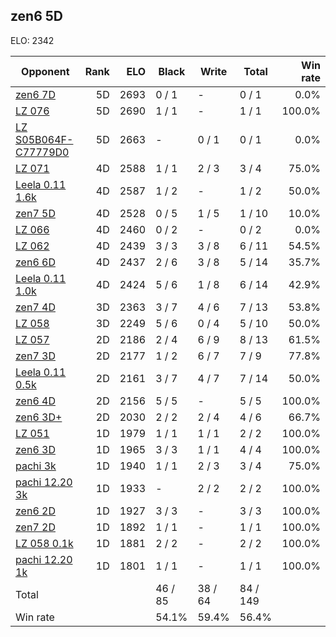 ## zen6 5D ##

ELO: 2342

Opponent | Rank | ELO | Black | Write | Total | Win rate
---------|-----:|----:|-------|-------|-------|-------:
[zen6 7D](zen6%207D.md) | 5D | 2693 | 0 / 1 | - | 0 / 1 | 0.0%
[LZ 076](LZ%20076.md) | 5D | 2690 | 1 / 1 | - | 1 / 1 | 100.0%
[LZ S05B064F-C77779D0](LZ%20S05B064F-C77779D0.md) | 5D | 2663 | - | 0 / 1 | 0 / 1 | 0.0%
[LZ 071](LZ%20071.md) | 4D | 2588 | 1 / 1 | 2 / 3 | 3 / 4 | 75.0%
[Leela 0.11 1.6k](Leela%200.11%201.6k.md) | 4D | 2587 | 1 / 2 | - | 1 / 2 | 50.0%
[zen7 5D](zen7%205D.md) | 4D | 2528 | 0 / 5 | 1 / 5 | 1 / 10 | 10.0%
[LZ 066](LZ%20066.md) | 4D | 2460 | 0 / 2 | - | 0 / 2 | 0.0%
[LZ 062](LZ%20062.md) | 4D | 2439 | 3 / 3 | 3 / 8 | 6 / 11 | 54.5%
[zen6 6D](zen6%206D.md) | 4D | 2437 | 2 / 6 | 3 / 8 | 5 / 14 | 35.7%
[Leela 0.11 1.0k](Leela%200.11%201.0k.md) | 4D | 2424 | 5 / 6 | 1 / 8 | 6 / 14 | 42.9%
[zen7 4D](zen7%204D.md) | 3D | 2363 | 3 / 7 | 4 / 6 | 7 / 13 | 53.8%
[LZ 058](LZ%20058.md) | 3D | 2249 | 5 / 6 | 0 / 4 | 5 / 10 | 50.0%
[LZ 057](LZ%20057.md) | 2D | 2186 | 2 / 4 | 6 / 9 | 8 / 13 | 61.5%
[zen7 3D](zen7%203D.md) | 2D | 2177 | 1 / 2 | 6 / 7 | 7 / 9 | 77.8%
[Leela 0.11 0.5k](Leela%200.11%200.5k.md) | 2D | 2161 | 3 / 7 | 4 / 7 | 7 / 14 | 50.0%
[zen6 4D](zen6%204D.md) | 2D | 2156 | 5 / 5 | - | 5 / 5 | 100.0%
[zen6 3D+](zen6%203D+.md) | 2D | 2030 | 2 / 2 | 2 / 4 | 4 / 6 | 66.7%
[LZ 051](LZ%20051.md) | 1D | 1979 | 1 / 1 | 1 / 1 | 2 / 2 | 100.0%
[zen6 3D](zen6%203D.md) | 1D | 1965 | 3 / 3 | 1 / 1 | 4 / 4 | 100.0%
[pachi 3k](pachi%203k.md) | 1D | 1940 | 1 / 1 | 2 / 3 | 3 / 4 | 75.0%
[pachi 12.20 3k](pachi%2012.20%203k.md) | 1D | 1933 | - | 2 / 2 | 2 / 2 | 100.0%
[zen6 2D](zen6%202D.md) | 1D | 1927 | 3 / 3 | - | 3 / 3 | 100.0%
[zen7 2D](zen7%202D.md) | 1D | 1892 | 1 / 1 | - | 1 / 1 | 100.0%
[LZ 058 0.1k](LZ%20058%200.1k.md) | 1D | 1881 | 2 / 2 | - | 2 / 2 | 100.0%
[pachi 12.20 1k](pachi%2012.20%201k.md) | 1D | 1801 | 1 / 1 | - | 1 / 1 | 100.0%
Total | | | 46 / 85 | 38 / 64 | 84 / 149 | 
Win rate| | | 54.1% | 59.4% | 56.4% | 
